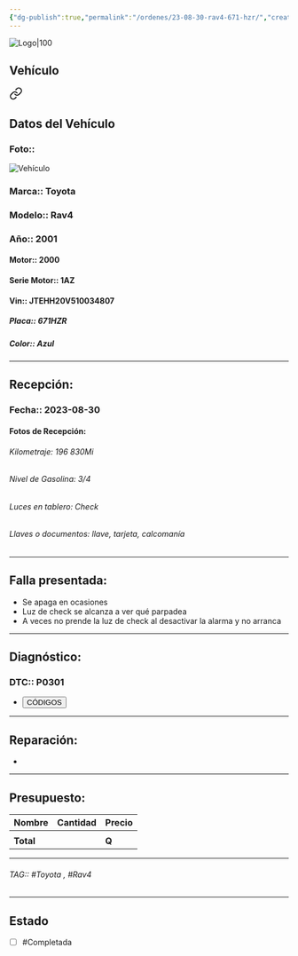 ```yaml
---
{"dg-publish":true,"permalink":"/ordenes/23-08-30-rav4-671-hzr/","created":"","updated":""}
---
```


![Logo|100](http://drive.google.com/uc?export=view&id=137fl3TIZ0-PU8b-Pt0bsjclwHub_u78G)

## Vehículo

<div class="transclusion internal-embed is-loaded"><a class="markdown-embed-link" href="/vehiculos/toyota/rav4-671-hzr/#datos-del-vehiculo" aria-label="Open link"><svg xmlns="http://www.w3.org/2000/svg" width="24" height="24" viewBox="0 0 24 24" fill="none" stroke="currentColor" stroke-width="2" stroke-linecap="round" stroke-linejoin="round" class="svg-icon lucide-link"><path d="M10 13a5 5 0 0 0 7.54.54l3-3a5 5 0 0 0-7.07-7.07l-1.72 1.71"></path><path d="M14 11a5 5 0 0 0-7.54-.54l-3 3a5 5 0 0 0 7.07 7.07l1.71-1.71"></path></svg></a><div class="markdown-embed">



## Datos del Vehículo 
### Foto:: 
![Vehículo](http://drive.google.com/uc?export=view&id=1Jx0-I0jI1RKCl09RxidZP09cRd5xgNKE)

### Marca:: Toyota
### Modelo:: Rav4
### Año:: 2001
#### Motor:: 2000
#### Serie Motor:: 1AZ
#### Vin:: JTEHH20V510034807
##### Placa:: 671HZR
##### Color:: Azul
---


</div></div>


## Recepción:
### Fecha:: 2023-08-30
#### Fotos de Recepción: 

###### Kilometraje: 196 830Mi
###### Nivel de Gasolina: 3/4
###### Luces en tablero: Check
###### Llaves o documentos: llave, tarjeta, calcomanía 

---

## Falla presentada:
- Se apaga en ocasiones 
- Luz de check se alcanza a ver qué parpadea
- A veces no prende la luz de check al desactivar la alarma y no arranca 


---

## Diagnóstico:
### DTC:: P0301

- <a href="http://aitus.golo365.com/Home/Report/reportDetail/diagnose_record_id/50d74110geAE1uDhDhnRKwOMDh/report_type/D/l/es/timezone/-6"><button class="btn success">CÓDIGOS</button></a>

---
## Reparación:
- 

---

## Presupuesto:

| Nombre | Cantidad | Precio |
| ------ | -------- | ------ |
|        |          |        |
| **Total**       |        |    **Q**    |



---

###### TAG:: #Toyota , #Rav4

---

## Estado

- [ ] #Completada